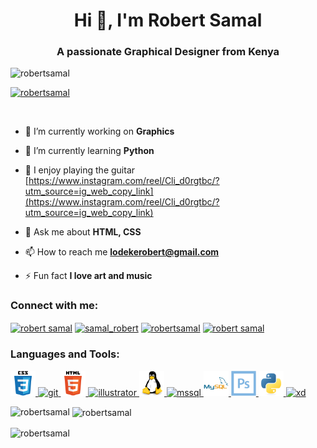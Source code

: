 <h1 align="center">Hi 👋, I'm Robert Samal</h1>
<h3 align="center">A passionate Graphical Designer from Kenya</h3>

<p align="left"> <img src="https://komarev.com/ghpvc/?username=robertsamal&label=Profile%20views&color=0e75b6&style=flat" alt="robertsamal" /> </p>

<p align="left"> <a href="https://github.com/ryo-ma/github-profile-trophy"><img src="https://github-profile-trophy.vercel.app/?username=robertsamal" alt="robertsamal" /></a> </p>

<p align="left"> <a href="https://twitter.com/" target="blank"><img src="https://img.shields.io/twitter/follow/?logo=twitter&style=for-the-badge" alt="" /></a> </p>

- 🔭 I’m currently working on **Graphics**

- 🌱 I’m currently learning **Python**

- 📝 I enjoy playing the guitar [https://www.instagram.com/reel/Cli_d0rgtbc/?utm_source=ig_web_copy_link](https://www.instagram.com/reel/Cli_d0rgtbc/?utm_source=ig_web_copy_link)

- 💬 Ask me about **HTML, CSS**

- 📫 How to reach me **lodekerobert@gmail.com**

- ⚡ Fun fact **I love art and music**

<h3 align="left">Connect with me:</h3>
<p align="left">
<a href="https://linkedin.com/in/robert samal" target="blank"><img align="center" src="https://raw.githubusercontent.com/rahuldkjain/github-profile-readme-generator/master/src/images/icons/Social/linked-in-alt.svg" alt="robert samal" height="30" width="40" /></a>
<a href="https://instagram.com/samal_robert" target="blank"><img align="center" src="https://raw.githubusercontent.com/rahuldkjain/github-profile-readme-generator/master/src/images/icons/Social/instagram.svg" alt="samal_robert" height="30" width="40" /></a>
<a href="https://dribbble.com/robertsamal" target="blank"><img align="center" src="https://raw.githubusercontent.com/rahuldkjain/github-profile-readme-generator/master/src/images/icons/Social/dribbble.svg" alt="robertsamal" height="30" width="40" /></a>
<a href="https://www.youtube.com/c/robert samal" target="blank"><img align="center" src="https://raw.githubusercontent.com/rahuldkjain/github-profile-readme-generator/master/src/images/icons/Social/youtube.svg" alt="robert samal" height="30" width="40" /></a>
</p>

<h3 align="left">Languages and Tools:</h3>
<p align="left"> <a href="https://www.w3schools.com/css/" target="_blank" rel="noreferrer"> <img src="https://raw.githubusercontent.com/devicons/devicon/master/icons/css3/css3-original-wordmark.svg" alt="css3" width="40" height="40"/> </a> <a href="https://git-scm.com/" target="_blank" rel="noreferrer"> <img src="https://www.vectorlogo.zone/logos/git-scm/git-scm-icon.svg" alt="git" width="40" height="40"/> </a> <a href="https://www.w3.org/html/" target="_blank" rel="noreferrer"> <img src="https://raw.githubusercontent.com/devicons/devicon/master/icons/html5/html5-original-wordmark.svg" alt="html5" width="40" height="40"/> </a> <a href="https://www.adobe.com/in/products/illustrator.html" target="_blank" rel="noreferrer"> <img src="https://www.vectorlogo.zone/logos/adobe_illustrator/adobe_illustrator-icon.svg" alt="illustrator" width="40" height="40"/> </a> <a href="https://www.linux.org/" target="_blank" rel="noreferrer"> <img src="https://raw.githubusercontent.com/devicons/devicon/master/icons/linux/linux-original.svg" alt="linux" width="40" height="40"/> </a> <a href="https://www.microsoft.com/en-us/sql-server" target="_blank" rel="noreferrer"> <img src="https://www.svgrepo.com/show/303229/microsoft-sql-server-logo.svg" alt="mssql" width="40" height="40"/> </a> <a href="https://www.mysql.com/" target="_blank" rel="noreferrer"> <img src="https://raw.githubusercontent.com/devicons/devicon/master/icons/mysql/mysql-original-wordmark.svg" alt="mysql" width="40" height="40"/> </a> <a href="https://www.photoshop.com/en" target="_blank" rel="noreferrer"> <img src="https://raw.githubusercontent.com/devicons/devicon/master/icons/photoshop/photoshop-line.svg" alt="photoshop" width="40" height="40"/> </a> <a href="https://www.python.org" target="_blank" rel="noreferrer"> <img src="https://raw.githubusercontent.com/devicons/devicon/master/icons/python/python-original.svg" alt="python" width="40" height="40"/> </a> <a href="https://www.adobe.com/products/xd.html" target="_blank" rel="noreferrer"> <img src="https://cdn.worldvectorlogo.com/logos/adobe-xd.svg" alt="xd" width="40" height="40"/> </a> </p>

<p><img align="left" src="https://github-readme-stats.vercel.app/api/top-langs?username=robertsamal&show_icons=true&locale=en&layout=compact" alt="robertsamal" /></p>

<p>&nbsp;<img align="center" src="https://github-readme-stats.vercel.app/api?username=robertsamal&show_icons=true&locale=en" alt="robertsamal" /></p>

<p><img align="center" src="https://github-readme-streak-stats.herokuapp.com/?user=robertsamal&" alt="robertsamal" /></p>
